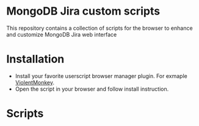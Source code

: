 # MongoDB Jira custom scripts
This repository contains a collection of scripts for the browser to enhance and customize MongoDB Jira web interface

# Installation
 - Install your favorite userscript browser manager plugin. For exmaple [ViolentMonkey](https://violentmonkey.github.io/).
 - Open the script in your browser and follow install instruction.

# Scripts
